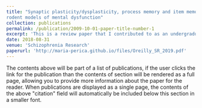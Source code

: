 ```yaml
---
title: "Synaptic plasticity/dysplasticity, process memory and item memory in
rodent models of mental dysfunction"
collection: publications
permalink: /publication/2009-10-01-paper-title-number-1
excerpt: 'This is a review paper that I contributed to as an undergraduate student at New York University. In this paper, we propose a model of how different plasticity mechanisms are altered in different rodent models of schizophrenia, and describe why cognitive experience may be beneficial in one model but not in another.'
date: 2018-08-31
venue: 'Schizophrenia Research'
paperurl: 'http://maria-perica.github.io/files/Oreilly_SR_2019.pdf'
---
```


The contents above will be part of a list of publications, if the user clicks the link for the publication than the contents of section will be rendered as a full page, allowing you to provide more information about the paper for the reader. When publications are displayed as a single page, the contents of the above "citation" field will automatically be included below this section in a smaller font.
